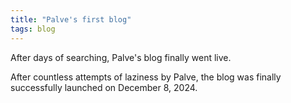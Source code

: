 ```yaml
---
title: "Palve's first blog"
tags: blog
---
```


After days of searching, Palve's blog finally went live.

After countless attempts of laziness by Palve, the blog was finally successfully launched on December 8, 2024.